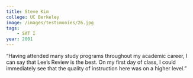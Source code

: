 ```yaml
---
title: Steve Kim
college: UC Berkeley
image: /images/testimonies/26.jpg
tags:
    - SAT I
year: 2001
---
```


“Having attended many study programs throughout my academic career, I can
say that Lee’s Review is the best. On my first day of class, I could
immediately see that the quality of instruction here was on a higher
level.”
